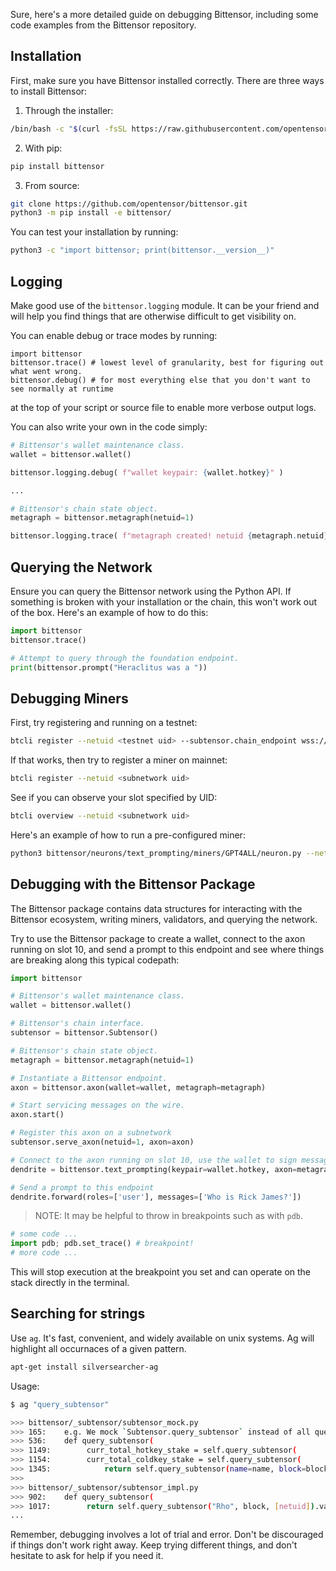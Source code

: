 Sure, here's a more detailed guide on debugging Bittensor, including some code examples from the Bittensor repository.

## Installation

First, make sure you have Bittensor installed correctly. There are three ways to install Bittensor:

1. Through the installer:

```bash
/bin/bash -c "$(curl -fsSL https://raw.githubusercontent.com/opentensor/bittensor/master/scripts/install.sh)"
```

2. With pip:

```bash
pip install bittensor
```

3. From source:

```bash
git clone https://github.com/opentensor/bittensor.git
python3 -m pip install -e bittensor/
```

You can test your installation by running:

```bash
python3 -c "import bittensor; print(bittensor.__version__)"
```
## Logging
Make good use of the `bittensor.logging` module. It can be your friend and will help you find things that are otherwise difficult to get visibility on.

You can enable debug or trace modes by running:
```
import bittensor
bittensor.trace() # lowest level of granularity, best for figuring out what went wrong.
bittensor.debug() # for most everything else that you don't want to see normally at runtime
```
at the top of your script or source file to enable more verbose output logs.

You can also write your own in the code simply:
```python
# Bittensor's wallet maintenance class.
wallet = bittensor.wallet()

bittensor.logging.debug( f"wallet keypair: {wallet.hotkey}" )

...

# Bittensor's chain state object.
metagraph = bittensor.metagraph(netuid=1)

bittensor.logging.trace( f"metagraph created! netuid {metagraph.netuid}" )
```


## Querying the Network

Ensure you can query the Bittensor network using the Python API. If something is broken with your installation or the chain, this won't work out of the box. Here's an example of how to do this:

```python
import bittensor
bittensor.trace()

# Attempt to query through the foundation endpoint.
print(bittensor.prompt("Heraclitus was a "))
```

## Debugging Miners


First, try registering and running on a testnet:
```bash
btcli register --netuid <testnet uid> --subtensor.chain_endpoint wss://test.finney.opentensor.ai:443
```

If that works, then try to register a miner on mainnet:

```bash
btcli register --netuid <subnetwork uid>
```

See if you can observe your slot specified by UID:

```bash
btcli overview --netuid <subnetwork uid>
```

Here's an example of how to run a pre-configured miner:

```bash
python3 bittensor/neurons/text_prompting/miners/GPT4ALL/neuron.py --netuid <subnetwork uid>
```

## Debugging with the Bittensor Package

The Bittensor package contains data structures for interacting with the Bittensor ecosystem, writing miners, validators, and querying the network. 

Try to use the Bittensor package to create a wallet, connect to the axon running on slot 10, and send a prompt to this endpoint and see where things are breaking along this typical codepath:

```python
import bittensor

# Bittensor's wallet maintenance class.
wallet = bittensor.wallet()

# Bittensor's chain interface.
subtensor = bittensor.Subtensor()

# Bittensor's chain state object.
metagraph = bittensor.metagraph(netuid=1)

# Instantiate a Bittensor endpoint.
axon = bittensor.axon(wallet=wallet, metagraph=metagraph)

# Start servicing messages on the wire.
axon.start()

# Register this axon on a subnetwork
subtensor.serve_axon(netuid=1, axon=axon)

# Connect to the axon running on slot 10, use the wallet to sign messages.
dendrite = bittensor.text_prompting(keypair=wallet.hotkey, axon=metagraph.axons[10])

# Send a prompt to this endpoint
dendrite.forward(roles=['user'], messages=['Who is Rick James?'])
```

> NOTE: It may be helpful to throw in breakpoints such as with `pdb`.
```python
# some code ...
import pdb; pdb.set_trace() # breakpoint!
# more code ...

```
This will stop execution at the breakpoint you set and can operate on the stack directly in the terminal.

## Searching for strings
Use `ag`.  It's fast, convenient, and widely available on unix systems. Ag will highlight all occurnaces of a given pattern.

```bash
apt-get install silversearcher-ag
```

Usage:
```bash
$ ag "query_subtensor"

>>> bittensor/_subtensor/subtensor_mock.py
>>> 165:    e.g. We mock `Subtensor.query_subtensor` instead of all query methods.
>>> 536:    def query_subtensor(
>>> 1149:        curr_total_hotkey_stake = self.query_subtensor(
>>> 1154:        curr_total_coldkey_stake = self.query_subtensor(
>>> 1345:            return self.query_subtensor(name=name, block=block, params=[netuid]).value
>>> 
>>> bittensor/_subtensor/subtensor_impl.py
>>> 902:    def query_subtensor(
>>> 1017:        return self.query_subtensor("Rho", block, [netuid]).value
...
```

Remember, debugging involves a lot of trial and error. Don't be discouraged if things don't work right away. Keep trying different things, and don't hesitate to ask for help if you need it.